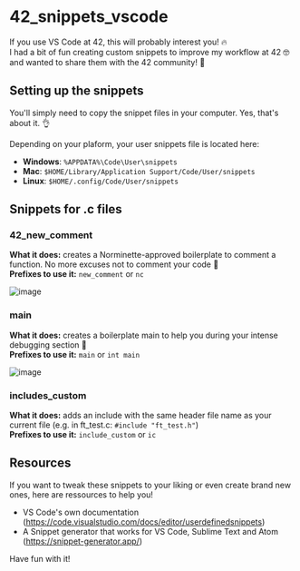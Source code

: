 # 42_snippets_vscode

If you use VS Code at 42, this will probably interest you! :fire:<br>
I had a bit of fun creating custom snippets to improve my workflow at 42 :nerd_face: and wanted to share them with the 42 community! :hugs:<br>

## Setting up the snippets

You'll simply need to copy the snippet files in your computer. Yes, that's about it. :ok_hand:

Depending on your plaform, your user snippets file is located here:
- **Windows**: `%APPDATA%\Code\User\snippets`
- **Mac**: `$HOME/Library/Application Support/Code/User/snippets`
- **Linux**: `$HOME/.config/Code/User/snippets`

## Snippets for .c files
 
### 42_new_comment

**What it does:** creates a Norminette-approved boilerplate to comment a function. No more excuses not to comment your code :eyes:<br>
**Prefixes to use it:** `new_comment` or `nc`

![image](https://user-images.githubusercontent.com/66511903/105178528-08398300-5b20-11eb-82ec-6a8d78791aa7.png)
<br>

### main 

**What it does:** creates a boilerplate main to help you during your intense debugging section :bug:<br>
**Prefixes to use it:** `main` or `int main`

![image](https://user-images.githubusercontent.com/66511903/105178068-7762a780-5b1f-11eb-8cc3-4b2132845b6a.png)
<br>

### includes_custom 

**What it does:** adds an include with the same header file name as your current file (e.g. in ft_test.c: `#include "ft_test.h"`)<br>
**Prefixes to use it:** `include_custom` or `ic`


## Resources

If you want to tweak these snippets to your liking or even create brand new ones, here are ressources to help you! 

- VS Code's own documentation (https://code.visualstudio.com/docs/editor/userdefinedsnippets)
- A Snippet generator that works for VS Code, Sublime Text and Atom (https://snippet-generator.app/)

Have fun with it!
